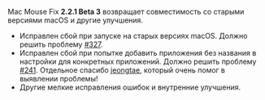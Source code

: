 Mac Mouse Fix __2.2.1 Beta 3__ возвращает совместимость со старыми версиями macOS и другие улучшения.

- Исправлен сбой при запуске на старых версиях macOS. Должно решить проблему [#327](https://github.com/noah-nuebling/mac-mouse-fix/issues/327).
- Исправлен сбой при попытке добавить приложения без названия в настройки для конкретных приложений. Должно решить проблему [#241](https://github.com/noah-nuebling/mac-mouse-fix/issues/241). Отдельное спасибо [jeongtae](https://github.com/jeongtae), который очень помог в выявлении проблемы!
- Другие мелкие исправления ошибок и внутренние улучшения.